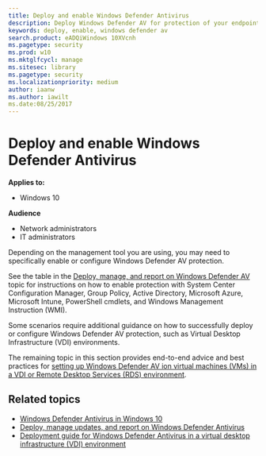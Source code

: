 ```yaml
---
title: Deploy and enable Windows Defender Antivirus 
description: Deploy Windows Defender AV for protection of your endpoints with Configuration Manager, Microsoft Intune, Group Policy, PowerShell cmdlets, or WMI.
keywords: deploy, enable, windows defender av
search.product: eADQiWindows 10XVcnh
ms.pagetype: security
ms.prod: w10
ms.mktglfcycl: manage
ms.sitesec: library
ms.pagetype: security
ms.localizationpriority: medium
author: iaanw
ms.author: iawilt
ms.date:08/25/2017
---
```


# Deploy and enable Windows Defender Antivirus


**Applies to:**

- Windows 10

**Audience**

- Network administrators
- IT administrators


Depending on the management tool you are using, you may need to specifically enable or configure Windows Defender AV protection.

See the table in the [Deploy, manage, and report on Windows Defender AV](deploy-manage-report-windows-defender-antivirus.md#ref2) topic for instructions on how to enable protection with System Center Configuration Manager, Group Policy, Active Directory, Microsoft Azure, Microsoft Intune, PowerShell cmdlets, and Windows Management Instruction (WMI).

Some scenarios require additional guidance on how to successfully deploy or configure Windows Defender AV protection, such as Virtual Desktop Infrastructure (VDI) environments.

The remaining topic in this section provides end-to-end advice and best practices for [setting up Windows Defender AV ion virtual machines (VMs) in a VDI or Remote Desktop Services (RDS) environment](deployment-vdi-windows-defender-antivirus.md).

## Related topics

- [Windows Defender Antivirus in Windows 10](windows-defender-antivirus-in-windows-10.md)
- [Deploy, manage updates, and report on Windows Defender Antivirus](deploy-manage-report-windows-defender-antivirus.md)
- [Deployment guide for Windows Defender Antivirus in a virtual desktop infrastructure (VDI) environment](deployment-vdi-windows-defender-antivirus.md)